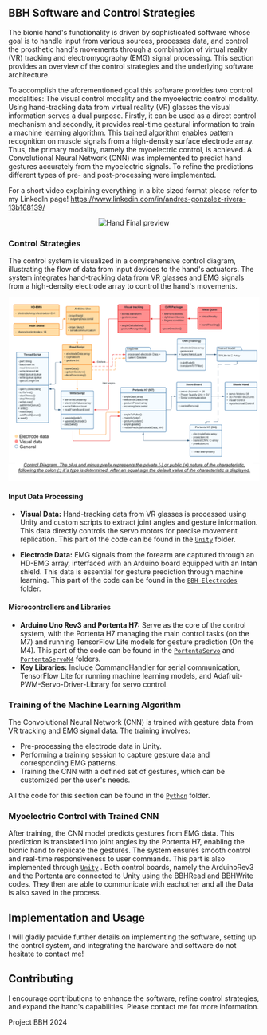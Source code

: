 ## BBH Software and Control Strategies

The bionic hand's functionality is driven by sophisticated software whose goal is to handle input from various sources, processes data, and control the prosthetic hand's movements through a combination of virtual reality (VR) tracking and electromyography (EMG) signal processing. This section provides an overview of the control strategies and the underlying software architecture.

To accomplish the aforementioned goal this software provides two control modalities: The visual control modality and the myoelectric control modality. Using hand-tracking data from virtual reality (VR) glasses the visual information serves a dual purpose. Firstly, it can be used as a direct control mechanism and secondly, it provides real-time gestural information to train a machine learning algorithm. This trained algorithm enables pattern recognition on muscle signals from a high-density surface electrode array. Thus, the primary modality, namely the myoelectric control, is achieved. A Convolutional Neural Network (CNN) was implemented to predict hand gestures accurately from the myoelectric signals. To refine the predictions different types of pre- and post-processing were implemented. 

For a short video explaining everything in a bite sized format please refer to my LinkedIn page! https://www.linkedin.com/in/andres-gonzalez-rivera-13b168139/

<p align="center">
  <img src="https://github.com/AndyDunkelHell/ProjectBBH/blob/master/Hardware/img/HandEndViewGIF.gif" alt="Hand Final preview"/>
</p>

 
### Control Strategies

The control system is visualized in a comprehensive control diagram, illustrating the flow of data from input devices to the hand's actuators. The system integrates hand-tracking data from VR glasses and EMG signals from a high-density electrode array to control the hand's movements.

<p align="center">
  <img src="https://github.com/AndyDunkelHell/ProjectBBH/blob/master/Hardware/img/DIAGRAMBACHELOR.png" alt="Hand Preview"/>
</p>

#### Input Data Processing
- **Visual Data:** Hand-tracking data from VR glasses is processed using Unity and custom scripts to extract joint angles and gesture information. This data directly controls the servo motors for precise movement replication. This part of the code can be found in the [`Unity`](/Unity/) folder. 

- **Electrode Data:** EMG signals from the forearm are captured through an HD-EMG array, interfaced with an Arduino board equipped with an Intan shield. This data is essential for gesture prediction through machine learning. This part of the code can be found in the [`BBH_Electrodes`](/BBH_Electrodes/) folder.

#### Microcontrollers and Libraries
- **Arduino Uno Rev3 and Portenta H7:** Serve as the core of the control system, with the Portenta H7 managing the main control tasks (on the M7) and running TensorFlow Lite models for gesture prediction (On the M4). This part of the code can be found in the [`PortentaServo`](/PortentaServo/)  and [`PortentaServoM4`](/PortentaServoM4/) folders. 
- **Key Libraries:** Include CommandHandler for serial communication, TensorFlow Lite for running machine learning models, and Adafruit-PWM-Servo-Driver-Library for servo control.

### Training of the Machine Learning Algorithm

The Convolutional Neural Network (CNN) is trained with gesture data from VR tracking and EMG signal data. The training involves:
- Pre-processing the electrode data in Unity.
- Performing a training session to capture gesture data and corresponding EMG patterns.
- Training the CNN with a defined set of gestures, which can be customized per the user's needs.

All the code for this section can be found in the [`Python`](/Python/) folder.

### Myoelectric Control with Trained CNN

After training, the CNN model predicts gestures from EMG data. This prediction is translated into joint angles by the Portenta H7, enabling the bionic hand to replicate the gestures. The system ensures smooth control and real-time responsiveness to user commands. This part is also implemented through [`Unity`](/Unity/) . Both control boards, namely the ArduinoRev3 and the Portenta are connected to Unity using the BBHRead and BBHWrite codes. They then are able to communicate with eachother and all the Data is also saved in the process.

## Implementation and Usage

I will gladly provide further details on implementing the software, setting up the control system, and integrating the hardware and software do not hesitate to contact me! 

## Contributing

I encourage contributions to enhance the software, refine control strategies, and expand the hand's capabilities. Please contact me for more information.

Project BBH 2024
